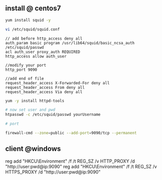 ## install @ centos7

```bash
yum install squid -y

vi /etc/squid/squid.conf

```


```
// add before http_access deny all 
auth_param basic program /usr/lib64/squid/basic_ncsa_auth /etc/squid/passwd
acl auth_user proxy_auth REQUIRED
http_access allow auth_user

//modify your port
http_port 9090

//add end of file
request_header_access X-Forwarded-For deny all
request_header_access From deny all
request_header_access Via deny all
```

```bash
yum -y install httpd-tools

# now set user and pwd
htpasswd -c /etc/squid/passwd yourUsername

# port

firewall-cmd --zone=public --add-port=9090/tcp --permanent

```




## client @windows
reg add "HKCU\Environment" /f /t REG_SZ /v HTTP_PROXY /d "http://user:pwd@ip:9090"
reg add "HKCU\Environment" /f /t REG_SZ /v HTTPS_PROXY /d "http://user:pwd@ip:9090"
